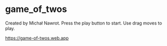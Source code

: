 # game_of_twos

Created by Michał Nawrot. Press the play button to start. Use drag moves to play.

https://game-of-twos.web.app